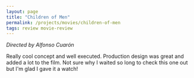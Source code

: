 ```yaml
---
layout: page
title: "Children of Men"
permalink: /projects/movies/children-of-men
tags: review movie-review
---
```


_Directed by Alfonso Cuarón_

Really cool concept and well executed. Production design was great and added a lot to the film. Not sure why I waited so long to check this one out but I'm glad I gave it a watch!
